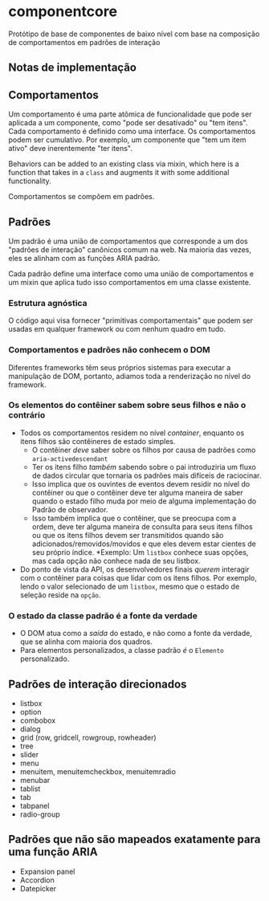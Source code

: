 # componentcore
Protótipo de base de componentes de baixo nível com base na composição de comportamentos em padrões de interação

## Notas de implementação

## Comportamentos
Um comportamento é uma parte atômica de funcionalidade que pode ser aplicada a um componente, como
"pode ser desativado" ou "tem itens". Cada comportamento é definido como uma interface. Os comportamentos podem ser
cumulativo. Por exemplo, um componente que "tem um item ativo" deve inerentemente "ter itens".

Behaviors can be added to an existing class via mixin, which here is a function that takes
in a `class` and augments it with some additional functionality.

Comportamentos se compõem em padrões.

## Padrões
Um padrão é uma união de comportamentos que corresponde a um dos "padrões de interação" canônicos
comum na web. Na maioria das vezes, eles se alinham com as funções ARIA padrão.

Cada padrão define uma interface como uma união de comportamentos e um mixin que aplica tudo isso
comportamentos em uma classe existente.

### Estrutura agnóstica
O código aqui visa fornecer "primitivas comportamentais" que podem ser usadas em qualquer framework ou com
nenhum quadro em tudo.

### Comportamentos e padrões não conhecem o DOM
Diferentes frameworks têm seus próprios sistemas para executar a manipulação de DOM, portanto, adiamos
toda a renderização no nível do framework.

### Os elementos do contêiner sabem sobre seus filhos e não o contrário
* Todos os comportamentos residem no nível _container_, enquanto os itens filhos são contêineres de estado simples.
  * O contêiner *deve* saber sobre os filhos por causa de padrões como `aria-activedescendant`
  * Ter os itens filho _também_ sabendo sobre o pai introduziria um fluxo de dados circular que
     tornaria os padrões mais difíceis de raciocinar.
  * Isso implica que os ouvintes de eventos devem residir no nível do contêiner ou que o contêiner
     deve ter alguma maneira de saber quando o estado filho muda por meio de alguma implementação do
     Padrão de observador.
  * Isso também implica que o contêiner, que se preocupa com a ordem, deve ter alguma maneira de
     consulta para seus itens filhos ou que os itens filhos devem ser transmitidos quando são adicionados/removidos/movidos
     e que eles devem estar cientes de seu próprio índice.
  *Exemplo: Um `listbox` conhece suas opções, mas cada opção não conhece nada de seu listbox.
* Do ponto de vista da API, os desenvolvedores finais *querem* interagir com o contêiner para coisas que
   lidar com os itens filhos. Por exemplo, lendo o valor selecionado de um `listbox`, mesmo que
   o estado de seleção reside na `opção`.

### O estado da classe padrão é a fonte da verdade
* O DOM atua como a _saída_ do estado, e não como a fonte da verdade, que se alinha com
maioria dos quadros.
* Para elementos personalizados, a classe padrão _é_ o `Elemento` personalizado.


## Padrões de interação direcionados
* listbox
* option
* combobox
* dialog
* grid (row, gridcell, rowgroup, rowheader)
* tree
* slider
* menu
* menuitem, menuitemcheckbox, menuitemradio
* menubar
* tablist
* tab
* tabpanel
* radio-group

## Padrões que não são mapeados exatamente para uma função ARIA
* Expansion panel
* Accordion
* Datepicker
